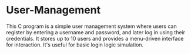 # User-Management
This C program is a simple user management system where users can register by entering a username and password, and later log in using their credentials. It stores up to 10 users and provides a menu-driven interface for interaction. It's useful for basic login logic simulation.
